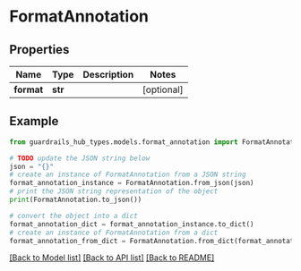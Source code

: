 # FormatAnnotation


## Properties

Name | Type | Description | Notes
------------ | ------------- | ------------- | -------------
**format** | **str** |  | [optional] 

## Example

```python
from guardrails_hub_types.models.format_annotation import FormatAnnotation

# TODO update the JSON string below
json = "{}"
# create an instance of FormatAnnotation from a JSON string
format_annotation_instance = FormatAnnotation.from_json(json)
# print the JSON string representation of the object
print(FormatAnnotation.to_json())

# convert the object into a dict
format_annotation_dict = format_annotation_instance.to_dict()
# create an instance of FormatAnnotation from a dict
format_annotation_from_dict = FormatAnnotation.from_dict(format_annotation_dict)
```
[[Back to Model list]](../README.md#documentation-for-models) [[Back to API list]](../README.md#documentation-for-api-endpoints) [[Back to README]](../README.md)


